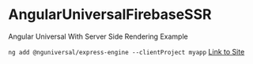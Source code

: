 # AngularUniversalFirebaseSSR

Angular Universal With Server Side Rendering Example

`ng add @nguniversal/express-engine --clientProject myapp`
[Link to Site](https://devf-3bee8.appspot.com/)
